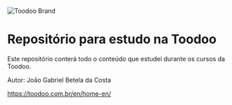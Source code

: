 ![Toodoo Brand](https://i.imgur.com/CYuX7Fz.png)
# Repositório para estudo na Toodoo
Este repositório conterá todo o conteúdo que estudei durante os cursos da Toodoo.

Autor: João Gabriel Betela da Costa

https://toodoo.com.br/en/home-en/
